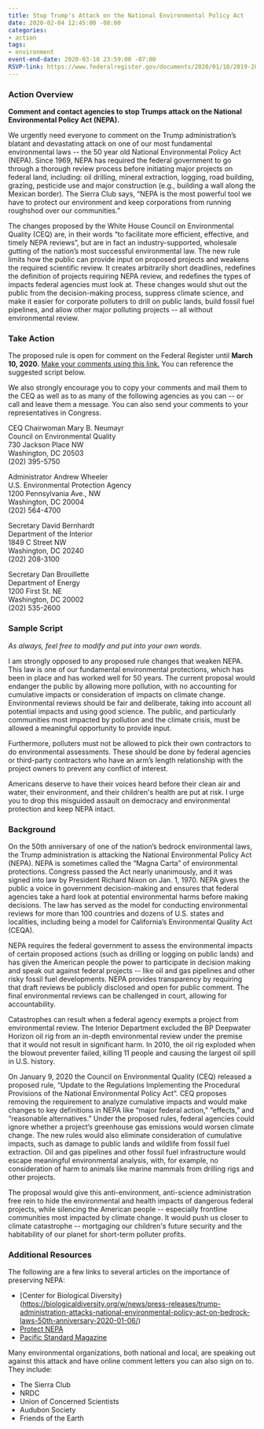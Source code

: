 ```yaml
---
title: Stop Trump's Attack on the National Environmental Policy Act
date: 2020-02-04 12:45:00 -08:00
categories:
- action
tags:
- environment
event-end-date: 2020-03-10 23:59:00 -07:00
RSVP-link: https://www.federalregister.gov/documents/2020/01/10/2019-28106/update-to-the-regulations-implementing-the-procedural-provisions-of-the-national-environmental
---
```


### Action Overview
**Comment and contact agencies to stop Trumps attack on the National Environmental Policy Act (NEPA).**  

We urgently need everyone to comment on the Trump administration’s blatant and devastating attack on one of our most fundamental environmental laws -- the 50 year old National Environmental Policy Act (NEPA).  Since 1969, NEPA has required the federal government to go through a thorough review process before initiating major projects on federal land, including: oil drilling, mineral extraction, logging, road building, grazing, pesticide use and major construction (e.g., building a wall along the Mexican border).  The Sierra Club says, “NEPA is the most powerful tool we have to protect our environment and keep corporations from running roughshod over our communities.”  

The changes proposed by the White House Council on Environmental Quality (CEQ) are, in their words “to facilitate more efficient, effective, and timely NEPA reviews”, but are in fact an industry-supported, wholesale gutting of the nation’s most successful environmental law.  The new rule limits how the public can provide input on proposed projects and weakens the required scientific review. It creates arbitrarily short deadlines, redefines the definition of projects requiring NEPA review, and redefines the types of impacts federal agencies must look at. These changes would shut out the public from the decision-making process, suppress climate science, and make it easier for corporate polluters to drill on public lands, build fossil fuel pipelines, and allow other major polluting projects -- all without environmental review.  

### Take Action
The proposed rule is open for comment on the Federal Register until **March 10, 2020.**  [Make your comments using this link.](https://www.federalregister.gov/documents/2020/01/10/2019-28106/update-to-the-regulations-implementing-the-procedural-provisions-of-the-national-environmental) You can reference the suggested script below.  

We also strongly encourage you to copy your comments and mail them to the CEQ as well as to as many of the following agencies as you can -- or call and leave them a message.  You can also send your comments to your representatives in Congress.  

CEQ Chairwoman Mary B. Neumayr  
Council on Environmental Quality  
730 Jackson Place NW  
Washington, DC 20503  
(202) 395-5750  

Administrator Andrew Wheeler  
U.S. Environmental Protection Agency  
1200 Pennsylvania Ave., NW  
Washington, DC 20004  
(202) 564-4700  

Secretary David Bernhardt  
Department of the Interior  
1849 C Street NW  
Washington, DC 20240  
(202) 208-3100  

Secretary Dan Brouillette  
Department of Energy  
1200 First St. NE  
Washington, DC 20002  
(202) 535-2600  

### Sample Script
*As always, feel free to modify and put into your own words.*  

I am strongly opposed to any proposed rule changes that weaken NEPA. This law is one of our fundamental environmental protections, which has been in place and has worked well for 50 years. The current proposal would endanger the public by allowing more pollution, with no accounting for cumulative impacts or consideration of impacts on climate change. Environmental reviews should be fair and deliberate, taking into account all potential impacts and using good science. The public, and particularly communities most impacted by pollution and the climate crisis, must be allowed a meaningful opportunity to provide input.  

Furthermore, polluters must not be allowed to pick their own contractors to do environmental assessments. These should be done by federal agencies or third-party contractors who have an arm’s length relationship with the project owners to prevent any conflict of interest.  

Americans deserve to have their voices heard before their clean air and water, their environment, and their children's health are put at risk. I urge you to drop this misguided assault on democracy and environmental protection and keep NEPA intact.  

### Background
On the 50th anniversary of one of the nation’s bedrock environmental laws, the Trump administration is attacking the National Environmental Policy Act (NEPA).  NEPA  is sometimes called the “Magna Carta” of environmental protections. Congress passed the Act nearly unanimously, and it was signed into law by President Richard Nixon on Jan. 1, 1970. NEPA gives the public a voice in government decision-making and ensures that federal agencies take a hard look at potential environmental harms before making decisions. The law has served as the model for conducting environmental reviews for more than 100 countries and dozens of U.S. states and localities, including being a model for California’s Environmental Quality Act (CEQA).  

NEPA requires the federal government to assess the environmental impacts of certain proposed actions (such as drilling or logging on public lands) and has given the American people the power to participate in decision making and speak out against federal projects -- like oil and gas pipelines and other risky fossil fuel developments.  NEPA provides transparency by requiring that draft reviews be publicly disclosed and open for public comment. The final environmental reviews can be challenged in court, allowing for accountability.  

Catastrophes can result when a federal agency exempts a project from environmental review. The Interior Department excluded the BP Deepwater Horizon oil rig from an in-depth environmental review under the premise that it would not result in significant harm. In 2010, the oil rig exploded when the blowout preventer failed, killing 11 people and causing the largest oil spill in U.S. history.  

On January 9, 2020 the Council on Environmental Quality (CEQ) released a proposed rule, “Update to the Regulations Implementing the Procedural Provisions of the National Environmental Policy Act”. CEQ proposes removing the requirement to analyze cumulative impacts and would make changes to key definitions in NEPA like “major federal action,” “effects,” and “reasonable alternatives.” Under the proposed rules, federal agencies could ignore whether a project’s greenhouse gas emissions would worsen climate change. The new rules would also eliminate consideration of cumulative impacts, such as damage to public lands and wildlife from fossil fuel extraction. Oil and gas pipelines and other fossil fuel infrastructure would escape meaningful environmental analysis, with, for example, no consideration of harm to animals like marine mammals from drilling rigs and other projects.  

The proposal would give this anti-environment, anti-science administration free rein to hide the environmental and health impacts of dangerous federal projects, while silencing the American people -- especially frontline communities most impacted by climate change. It would push us closer to climate catastrophe -- mortgaging our children's future security and the habitability of our planet for short-term polluter profits.  

### Additional Resources
The following are a few links to several articles on the importance of preserving NEPA: 

* [Center for Biological Diversity}(https://biologicaldiversity.org/w/news/press-releases/trump-administration-attacks-national-environmental-policy-act-on-bedrock-laws-50th-anniversary-2020-01-06/)  
* [Protect NEPA](https://protectnepa.org/take-action/)  
* [Pacific Standard Magazine](https://psmag.com/environment/how-trump-plans-to-gut-nepa-environment)  

Many environmental organizations, both national and local, are speaking out against this attack and have online comment letters you can also sign on to.  They include:  
* The Sierra Club
* NRDC
* Union of Concerned Scientists
* Audubon Society
* Friends of the Earth